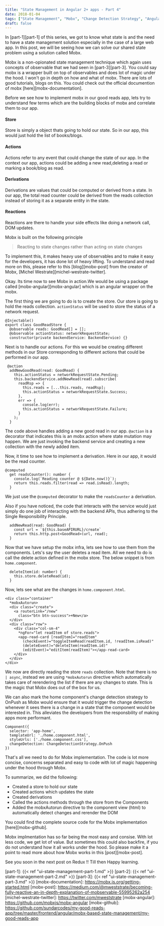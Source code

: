 ```yaml
---
title: "State Management in Angular 2+ apps - Part 4"
date: 2018-01-04
tags: ["State Management", "Mobx", "Change Detection Strategy", "Angular 2+"]
draft: false
---
```


In [part-1][part-1] of this series, we got to know what state is and the need to have a state management solution especially in the case of a large web app. In this post, we will be seeing how we can solve our shared state problem using a solution called Mobx. 

Mobx is a non-opionated state management technique which again uses concepts of observable that we had seen in [part-3][part-3]. You could say mobx is a wrapper built on top of observables and does lot of magic under the hood. I won't go in depth on how and what of mobx. There are lots of good tutorials, blogs on this. You could check out the official documention of mobx [here][mobx-documentation].

Before we see how to implement mobx in our good reads app, lets try to understand few terms which are the building blocks of mobx and correlate them to our app.

#### Store
Store is simply a object thats going to hold our state. So in our app, this would just hold the list of books/blogs.

#### Actions
Actions refer to any event that could change the state of our app. In the context our app, actions could be adding a new read,deleting a read or marking a book/blog as read.

#### Derivations
Derivations are values that could be computed or derived from a state. In our app, the total read counter could be derived from the reads collection instead of storing it as a separate entity in the state.

#### Reactions
Reactions are there to handle your side effects like doing a network call, DOM updates.

Mobx is built on the following principle

> Reacting to state changes rather than acting on state changes

To implement this, it makes heavy use of observables and to make it easy for the developers, it has done lot of heavy lifting. To understand and read more on this, please refer to this [blog][mobx-post] from the creator of Mobx, [Michel Westrate][michel-westrate-twitter].

Okay. Its time now to see Mobx in action.We would be using a package called [mobx-angular][mobx-angular] which is an angular wrapper on the mobx. 

The first thing we are going to do is to create the store. Our store is going to hold the reads collection. `actionStatus` will be used to store the status of a network request.
````
@Injectable()
export class GoodReadStore {
  @observable reads: GoodRead[] = [];
  @observable actionStatus: networkRequestState;
  constructor(private backendService: BackendService) {}

````

Next is to handle our actions. For this we would be creating different methods in our Store corresponding to different actions that could be performed in our app.

````
 @action
  addNewGoodRead(read: GoodRead) {
    this.actionStatus = networkRequestState.Pending;
    this.backendService.addNewRead(read).subscribe(
      readRsp => {
        this.reads = [...this.reads, readRsp];
        this.actionStatus = networkRequestState.Success;
      },
      err => {
        console.log(err);
        this.actionStatus = networkRequestState.Failure;
      }
    );
  }
````

The code above handles adding a new good read in our app. `@action` is a decorator that indicates this is an mobx action where state mutation may happen. We are just invoking the backend service and creating a new collection with the newly added item.

Now, it time to see how to implement a derivation. Here in our app, it would be the read counter.

````
@computed
  get readsCounter(): number {
    console.log(`Reading counter @ ${Date.now()}`);
    return this.reads.filter(read => read.isRead).length;
  }
````
We just use the `@computed` decorator to make the `readsCounter` a derivation.

Also if you have noticed, the code that interacts with the service would just simply do one job of interacting with the backend APIs, thus adhering to the Single Responsibility Principle. 

````
  addNewRead(read: GoodRead) {
    const url = `${this.baseAPIRURL}/create`
    return this.http.post<GoodRead>(url, read);
  }
````

Now that we have setup the mobx infra, lets see how to use them from the components. Lets's say the user deletes a read item. All we need to do is call the delete action defined in the mobx store. The below snippet is from `home.component`.

```
  deleteItem(id: number) {
    this.store.deleteRead(id);
  }
```

Now, lets see what are the changes in `home.component.html`.

```
<div class="container"
  *mobxAutorun>
  <div class="create">
    <a routerLink="/new"
      class="btn btn-success">+New</a>
  </div>
  <div class="row">
    <div class="col-sm-4"
      *ngFor="let readItem of store.reads">
      <app-read-card [readItem]="readItem"
        (checkEvent)="toggleItemRead(readItem.id, !readItem.isRead)"
        (deleteEvent)="deleteItem(readItem.id)"
        (editEvent)="editItem(readItem)"></app-read-card>
    </div>
  </div>
</div>
```

We now are directly reading the store `reads` collection. Note that there is no `| async`, instead we are using `*mobxAutorun` directive which automatically takes care of rerendering the list if there are any changes to state. This is the magic that Mobx does out of the box for us. 

We can also mark the home component's change detection strategy to OnPush as Mobx would ensure that it would trigger the change detection whenever it sees there is a change in a state that the component would be interested in. This alleviates the developers from the responsbility of making apps more performant.

````
Component({
  selector: 'app-home',
  templateUrl: './home.component.html',
  styleUrls: ['./home.component.css'],
  changeDetection: ChangeDetectionStrategy.OnPush
})
````

That's all we need to do for Mobx implementation. The code is lot more concise, concerns separated and easy to code with lot of magic happening under the hood through Mobx. 

To summarize, we did the following:

* Created a store to hold our state
* Created actions which updates the state
* Created derivations
* Called the actions methods through the store from the Components
* Added the mobxAutorun directive to the component view (html) to automatically detect changes and rerender the DOM

You could find the complete source code for the Mobx implementation [here][mobx-github].

Mobx implmentation has so far being the most easy and consise. With lot less code, we get lot of value. But sometimes this could also backfire, if you do not understand how it all works under the hood. So please make it a point to read more about how Mobx works in this [post][mobx-post].

See you soon in the next post on Redux !! Till then Happy learning.

[part-1]: {{< ref "ui-state-management-part-1.md" >}}
[part-2]: {{< ref "ui-state-management-part-2.md" >}}
[part-3]: {{< ref "ui-state-management-part-3.md" >}}
[mobx-documentation]: https://mobx.js.org/getting-started.html
[mobx-post]: https://medium.com/@mweststrate/becoming-fully-reactive-an-in-depth-explanation-of-mobservable-55995262a254
[michel-westrate-twitter]: https://twitter.com/mweststrate
[mobx-angular]: https://github.com/mobxjs/mobx-angular
[mobx-github]: https://github.com/sundarcodes/my-good-reads-app/tree/master/frontend/angular/mobx-based-state-management/my-good-reads-app